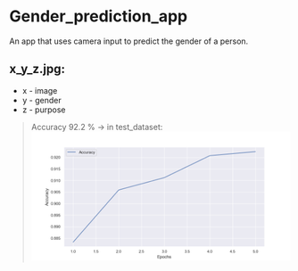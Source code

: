 # Gender_prediction_app
An app that uses camera input to predict the gender of a person.

## x_y_z.jpg:
 - x - image
 - y - gender
 - z - purpose

> Accuracy 92.2 % -> in test_dataset:
![Accuracy](Analysis/Accuracy.png)

